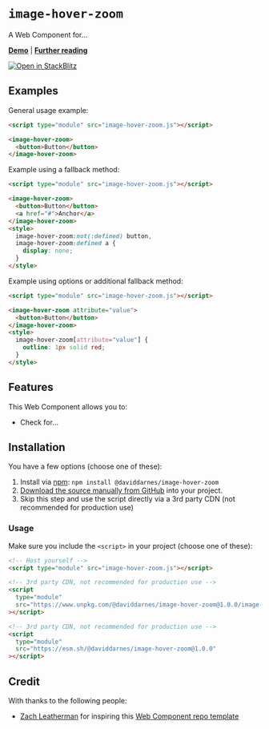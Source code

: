 # `image-hover-zoom`

A Web Component for…

**[Demo](https://daviddarnes.github.io/component-template/demo.html)** |
**[Further reading](https://darn.es/web-component-github-starter-template/)**

[![Open in StackBlitz](https://developer.stackblitz.com/img/open_in_stackblitz.svg)](https://stackblitz.com/~/github.com/daviddarnes/component-template?file=image-hover-zoom.js&initialPath=/demo.html)

## Examples

General usage example:

```html
<script type="module" src="image-hover-zoom.js"></script>

<image-hover-zoom>
  <button>Button</button>
</image-hover-zoom>
```

Example using a fallback method:

```html
<script type="module" src="image-hover-zoom.js"></script>

<image-hover-zoom>
  <button>Button</button>
  <a href="#">Anchor</a>
</image-hover-zoom>
<style>
  image-hover-zoom:not(:defined) button,
  image-hover-zoom:defined a {
    display: none;
  }
</style>
```

Example using options or additional fallback method:

```html
<script type="module" src="image-hover-zoom.js"></script>

<image-hover-zoom attribute="value">
  <button>Button</button>
</image-hover-zoom>
<style>
  image-hover-zoom[attribute="value"] {
    outline: 1px solid red;
  }
</style>
```

## Features

This Web Component allows you to:

- Check for…

## Installation

You have a few options (choose one of these):

1. Install via
   [npm](https://www.npmjs.com/package/@daviddarnes/image-hover-zoom):
   `npm install @daviddarnes/image-hover-zoom`
1. [Download the source manually from GitHub](https://github.com/daviddarnes/image-hover-zoom/releases)
   into your project.
1. Skip this step and use the script directly via a 3rd party CDN (not
   recommended for production use)

### Usage

Make sure you include the `<script>` in your project (choose one of these):

```html
<!-- Host yourself -->
<script type="module" src="image-hover-zoom.js"></script>
```

```html
<!-- 3rd party CDN, not recommended for production use -->
<script
  type="module"
  src="https://www.unpkg.com/@daviddarnes/image-hover-zoom@1.0.0/image-hover-zoom.js"
></script>
```

```html
<!-- 3rd party CDN, not recommended for production use -->
<script
  type="module"
  src="https://esm.sh/@daviddarnes/image-hover-zoom@1.0.0"
></script>
```

## Credit

With thanks to the following people:

- [Zach Leatherman](https://zachleat.com) for inspiring this
  [Web Component repo template](https://github.com/daviddarnes/component-template)
